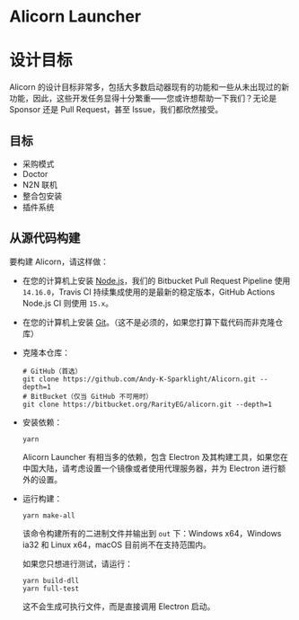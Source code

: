 # Alicorn Launcher

# 设计目标

Alicorn 的设计目标非常多，包括大多数启动器现有的功能和一些从未出现过的新功能，因此，这些开发任务显得十分繁重——您或许想帮助一下我们？无论是 Sponsor 还是 Pull Request，甚至 Issue，我们都欣然接受。

## 目标

- 采购模式
- Doctor
- N2N 联机
- 整合包安装
- 插件系统

## 从源代码构建

要构建 Alicorn，请这样做：

- 在您的计算机上安装 [Node.js](https://nodejs.org)，我们的 Bitbucket Pull Request Pipeline 使用 `14.16.0`，Travis CI
  持续集成使用的是最新的稳定版本，GitHub Actions Node.js CI 则使用 `15.x`。

- 在您的计算机上安装 [Git](https://git-scm.com)。（这不是必须的，如果您打算下载代码而非克隆仓库）

- 克隆本仓库：

  ```
  # GitHub（首选）
  git clone https://github.com/Andy-K-Sparklight/Alicorn.git --depth=1
  # BitBucket（仅当 GitHub 不可用时）
  git clone https://bitbucket.org/RarityEG/alicorn.git --depth=1
  ```

- 安装依赖：

  ```
  yarn
  ```

  Alicorn Launcher 有相当多的依赖，包含 Electron 及其构建工具，如果您在中国大陆，请考虑设置一个镜像或者使用代理服务器，并为 Electron 进行额外的设置。

- 运行构建：

  ```
  yarn make-all
  ```

  该命令构建所有的二进制文件并输出到 `out` 下：Windows x64，Windows ia32 和 Linux x64，macOS 目前尚不在支持范围内。

  如果您只想进行测试，请运行：

  ```
  yarn build-dll
  yarn full-test
  ```

  这不会生成可执行文件，而是直接调用 Electron 启动。
